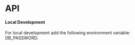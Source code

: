 API
===



#### Local Development
For local development add the following environment variable: DB_PASSWORD.
